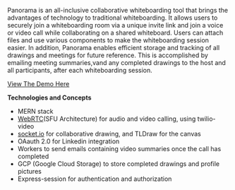 

Panorama is an all-inclusive collaborative whiteboarding tool that brings the advantages of technology to traditional whiteboarding. It allows users to securely join a whiteboarding room via a unique invite link and join a voice or video call while collaborating on a shared whiteboard. Users can attach files and use various components to make the whiteboarding session easier. In addition, Panorama enables efficient storage and tracking of all drawings and meetings for future reference. This is accomplished by emailing meeting summaries,vand any completed drawings to the host and all participants, after each whiteboarding session.


[View The Demo Here](https://www.youtube.com/watch?v=qehIdTs6wII&ab_channel=Sara)


**Technologies and Concepts**
- MERN stack
- [WebRTC](https://developer.mozilla.org/en-US/docs/Web/API/WebRTC_API)(SFU Architecture) for audio and video calling, using twilio-video
- [socket.io](https://socket.io/) for collaborative drawing, and TLDraw for the canvas
- OAauth 2.0 for Linkedin integration
- Workers to send emails containing video summaries once the call has completed
- GCP (Google Cloud Storage) to store completed drawings and profile pictures
- Express-session for authentication and authorization
